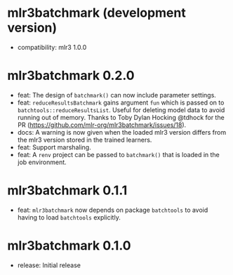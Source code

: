 # mlr3batchmark (development version)

* compatibility: mlr3 1.0.0

# mlr3batchmark 0.2.0

* feat: The design of `batchmark()` can now include parameter settings.
* feat: `reduceResultsBatchmark` gains argument `fun` which is passed on to `batchtools::reduceResultsList`.
Useful for deleting model data to avoid running out of memory.
Thanks to Toby Dylan Hocking @tdhock for the PR (https://github.com/mlr-org/mlr3batchmark/issues/18).
* docs: A warning is now given when the loaded mlr3 version differs from the mlr3 version stored in the trained learners.
* feat: Support marshaling.
* feat: A `renv` project can be passed to `batchmark()` that is loaded in the job environment.

# mlr3batchmark 0.1.1

* feat: `mlr3batchmark` now depends on package `batchtools` to avoid having to load `batchtools` explicitly.

# mlr3batchmark 0.1.0

* release: Initial release


